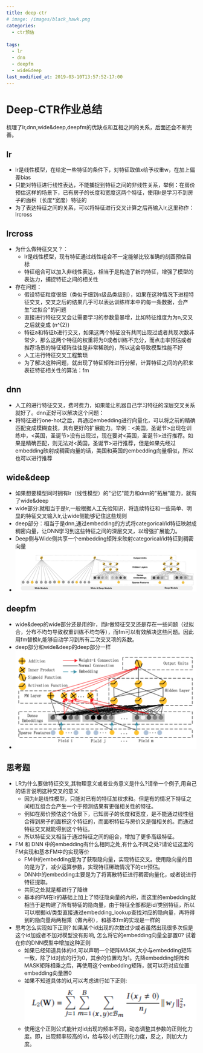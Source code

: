 ```yaml
---
title: deep-ctr
# image: /images/black_hawk.png
categories:
  - ctr预估
    
tags:
  - lr
  - dnn
  - deepfm
  - wide&deep
last_modified_at: 2019-03-10T13:57:52-17:00
---
```


# Deep-CTR作业总结
梳理了lr,dnn,wide&deep,deepfm的优缺点和互相之间的关系，后面还会不断完善。


## lr
- lr是线性模型，在给定一些特征的条件下，对特征取值x给予权重w，在加上偏差bias
- 只能对特征进行线性表达，不能捕捉到特征之间的非线性关系，举例：在房价预估这样的场景下，已有房子的长度和宽度这两个特征，使用lr是学习不到房子的面积（长度*宽度）特征的
- 为了表达特征之间的关系，可以将特征进行交叉计算之后再输入lr,这里称作：lrcross

## lrcross
- 为什么做特征交叉？：
    - lr是线性模型，现有特征通过线性组合不一定能够比较准确的刻画预估目标
    - 特征组合可以加入非线性表达，相当于是构造了新的特征，增强了模型的表达力，捕捉特征之间的相关性
- 存在问题：
    - 假设特征粒度很细（类似于细到n级品类级别），如果在这种情况下进程特征交叉，交叉之后的结果几乎可以表达训练样本中的每一条数据，会产生"过拟合"的问题
    - 直接进行特征交叉会让需要学习的参数量暴增，比如特征维度为为n,交叉之后就变成 \(n^{2}\)
    - 特征a和特征b进行交叉，如果这两个特征没有共同出现过或者共现次数非常少，那么这两个特征的权重将为0或者训练不充分，而点击率预估或者推荐场景的特征矩阵往往是非常稀疏的，所以这会导致模型性能不好
    - 人工进行特征交叉工程繁琐
    - 为了解决这种问题，就出现了特征矩阵进行分解，计算特征之间的內积来表征特征相关性的算法：fm
    
## dnn
- 人工的进行特征交叉，费时费力，如果能让机器自己学习特征的深层交叉关系就好了。dnn正好可以解决这个问题：
- 将特征进行one-hot之后，再通过embedding进行向量化，可以将之前的精确匹配变成模糊查找，具有更好的扩展能力。举例：<美国，圣诞节>出现在训练中，<英国，圣诞节>没有出现过，现在要对<英国，圣诞节>进行推荐。如果是精确匹配，则无法对<英国，圣诞节>进行推荐，但是如果先经过embedding映射成稠密向量的话，美国和英国的embedding向量相似，所以也可以进行推荐

## wide&deep 
- 如果想要模型同时拥有lr（线性模型）的"记忆"能力和dnn的"拓展"能力，就有了wide&deep
- wide部分:就相当于是lr,一般根据人工先验知识，将连续特征和一些简单、明显的特征交叉输入lr,让wide侧能够记住这些规则
- deep部分：相当于是dnn,通过embedding的方式将categorical/id特征映射成稠密向量，让DNN学习到这些特征之间的深层交叉，以增强扩展能力。
- Deep侧与Wide侧共享一个embedding矩阵来映射categorical/id特征到稠密向量
- ![image](/images/picture/widedeep_model_fig.png)

## deepfm
- wide&deep的wide部分还是用的lr，而lr做特征交叉还是存在一些问题（过拟合，分布不均匀导致权重训练不均匀等），而fm可以有效解决这些问题。因此用fm替换lr,能够自动学习到所有二次交叉项的系数。
- deep部分和wide&deep的deep部分一样
- ![image](/images/picture/fm_model_fig.png)

## 思考题
- LR为什么要做特征交叉,其物理意义或者业务意义是什么?请举一个例子,用自己的语言说明这种交叉的意义
    - 因为lr是线性模型，只能对已有的特征加权求和。但是有的情况下特征之间相互组合会产生一个于预测结果有更强相关性的特征。
    - 例如在房价预估这个场景下，已知房子的长度和宽度，是不能通过线性组合得到房子的面积这个特征的，而面积特征与房价又是强相关的。而通过特征交叉就能得到这个特征。
    - 所以特征交叉相当于通过特征之间的组合，增加了更多高级特征。
- FM 和 DNN 中的embedding有什么相同之处,有什么不同之处?请论证这里的FM实现和基本FM中的实现等价
    - FM中的embedding是为了获取隐向量，实现特征交叉。使用隐向量的目的是为了，减少运算参数，实现特征稀疏情况下的ctr预估。
    - DNN中的embedding主要是为了将离散特征进行稠密向量化，或者说进行特征提取。
    - 共同之处就是都进行了降维
    - 基本的FM在lr的基础上加上了特征隐向量的內积，而这里的embedding就相当于是构建了所有特征的隐向量，由于特征全部都是id/类别特征，所以可以根据id/类型直接通过embedding_lookup查找对应的隐向量，再将得到的隐向量两两相乘（做內积），和基本fm的实现是一样的
- 思考怎么实现如下正则? 如果某个id出现的次数过少或者虽然出现很多次但是这个id加或者不加对模型没有影响, 怎么将它的embedding向量全部置0? 试着在你的DNN模型中增加这种正则
    - 如果已经知道具体的id,可以声明一个矩阵MASK,大小与embedding矩阵一致，除了Id对应的行为0，其余的位置均为1。先降embedding矩阵和MASK矩阵相乘之后，再使用这个embedding矩阵，就可以将对应位置embedding向量置0
    - 如果不知道具体的id,可以考虑进行如下正则:
    ![](/images/picture/DIN_regularization.png)
    - 使用这个正则公式能针对id出现的频率不同，动态调整其参数的正则化力度。即，出现频率较高的id，给与较小的正则化力度，反之，则加大力度。
    


    